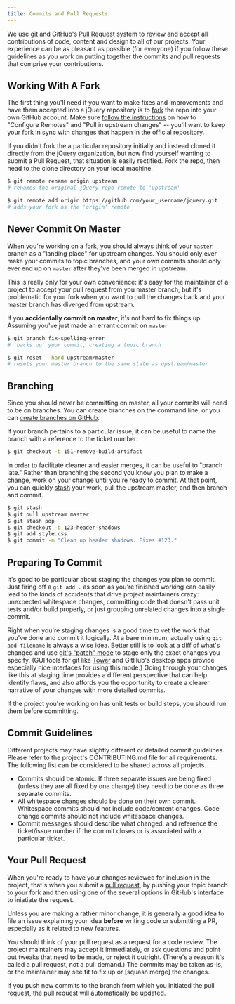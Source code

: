 ```yaml
---
title: Commits and Pull Requests
---
```


We use git and GitHub's [Pull
Request](https://help.github.com/articles/using-pull-requests) system to review
and accept all contributions of code, content and design to all of our
projects. Your experience can be as pleasant as possible (for
everyone) if you follow these guidelines as you work on putting together the commits and pull requests that comprise your contributions.

## Working With A Fork

The first thing you'll need if you want to make fixes and improvements
and have them accepted into a jQuery repository is to
[fork](https://help.github.com/articles/fork-a-repo) the repo into your own
GitHub account. Make sure [follow the
instructions](https://help.github.com/articles/fork-a-repo) on how to
"Configure Remotes" and "Pull in upstream changes" -- you'll want to keep your
fork in sync with changes that happen in the official repository.

If you didn't fork the a particular repository initially and instead cloned it directly from the jQuery organization, but now find yourself wanting to submit a Pull Request, that situation is easily rectified. Fork the repo, then head to the clone directory on your local machine.

``` bash
$ git remote rename origin upstream
# renames the original jQuery repo remote to 'upstream'

$ git remote add origin https://github.com/your_username/jquery.git
# adds your fork as the 'origin' remote
```

## Never Commit On Master

When you're working on a fork, you should always think of your `master` branch
as a "landing place" for upstream changes. You should only ever make your
commits to topic branches, and your own commits should only ever end up on
`master` after they've been merged in upstream.

This is really only for your own convenience: it's easy for the maintainer of a project to accept your pull request from you master branch, but it's problematic for your fork when you want to pull the changes back and your master branch has diverged from upstream.

If you **accidentally commit on master**, it's not hard to fix things up. Assuming you've just made an errant commit on `master`

``` bash
$ git branch fix-spelling-error
# 'backs up' your commit, creating a topic branch

$ git reset --hard upstream/master
# resets your master branch to the same state as upstream/master
```

## Branching

Since you should never be committing on master, all your commits will need to be on branches. You can create branches on the command line, or you can [create branches on GitHub](https://github.com/blog/1377-create-and-delete-branches).

If your branch pertains to a particular issue, it can be useful to name the branch with a reference to the ticket number:

``` bash
$ git checkout -b 151-remove-build-artifact
```

In order to facilitate cleaner and easier merges, it can be useful to "branch late." Rather than branching the second you know you plan to make a change, work on your change until you're ready to commit. At that point, you can quickly [stash](http://git-scm.com/book/en/Git-Tools-Stashing) your work, pull the upstream master, and then branch and commit.

``` bash
$ git stash
$ git pull upstream master
$ git stash pop
$ git checkout -b 123-header-shadows
$ git add style.css
$ git commit -m "Clean up header shadows. Fixes #123."
```

## Preparing To Commit

It's good to be particular about staging the changes you plan to commit. Just
firing off a `git add .` as soon as you're finished working can easily lead to
the kinds of accidents that drive project maintainers crazy: unexpected
whitespace changes, committing code that doesn't pass unit tests and/or build properly, or just grouping unrelated changes into a single commit.

Right when you're staging changes is a good time to vet the work that you've
done and commit it logically. At a bare minimum, actually using `git add
filename` is always a wise idea. Better still is to look at a diff of what's
changed and use [git's "patch"
mode](http://johnkary.net/blog/git-add-p-the-most-powerful-git-feature-youre-not-using-yet/)
to stage only the exact changes you specify. (GUI tools for git like
[Tower](http://www.git-tower.com/) and GitHub's desktop apps provide especially
nice interfaces for using this mode.) Going through your changes like this at
staging time provides a different perspective that can help identify flaws, and
also affords you the opportunity to create a clearer narrative of your changes
with more detailed commits.

If the project you're working on has unit tests or build steps, you should run
them before committing.

## Commit Guidelines

Different projects may have slightly different or detailed commit guidelines. Please refer to the project's CONTRIBUTING.md file for all requirements. The following list can be considered to be shared across all projects.

* Commits should be atomic. If three separate issues are being fixed (unless they are all fixed by one change) they need to be done as three separate commits.
* All whitespace changes should be done on their own commit. Whitespace commits should not include code/content changes. Code change commits should not include whitespace changes.
* Commit messages should describe what changed, and reference the ticket/issue number if the commit closes or is associated with a particular ticket.

## Your Pull Request

When you're ready to have your changes reviewed for inclusion in the project, that's when you submit a [pull request](https://help.github.com/articles/using-pull-requests), by pushing your topic branch to your fork and then using one of the several options in GitHub's interface to iniatiate the request.

Unless you are making a rather minor change, it is generally a good idea to
file an issue explaining your idea **before** writing code or submitting a PR,
especially as it related to new features.

You should think of your pull request as a request for a code review. The
project maintainers may accept it immediately, or ask questions and point out
tweaks that need to be made, or reject it outright. (There's a reason it's
called a pull request, not a pull demand.) The commits may be taken as-is, or
the maintainer may see fit to fix up or [squash merge] the changes.

If you push new commits to the branch from which you initiated the pull request, the pull request will automatically be updated.
